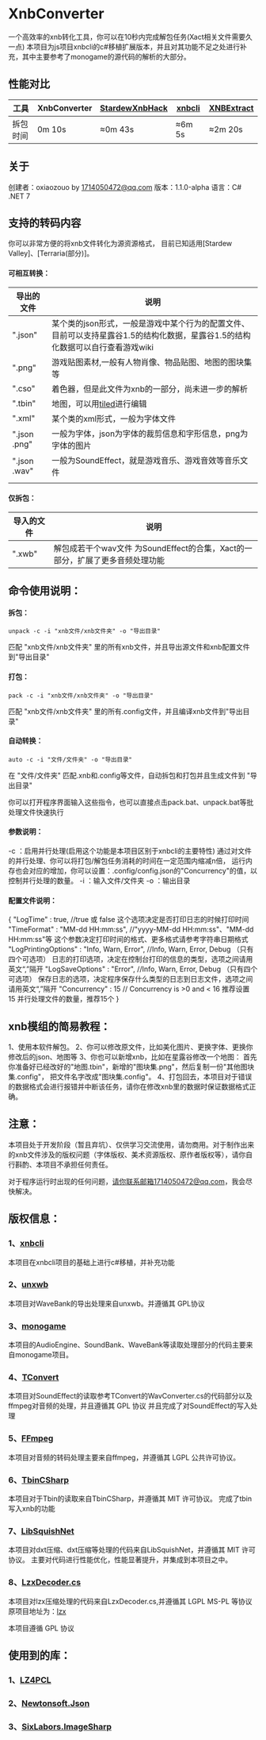 # XnbConverter

一个高效率的xnb转化工具，你可以在10秒内完成解包任务(Xact相关文件需要久一点)
本项目为js项目xnbcli的c#移植扩展版本，并且对其功能不足之处进行补充，其中主要参考了monogame的源代码的解析的大部分。

## 性能对比

| 工具     | XnbConverter | [StardewXnbHack](https://github.com/Pathoschild/StardewXnbHack) | [xnbcli](https://github.com/LeonBlade/xnbcli/) | [XNBExtract](https://community.playstarbound.com/threads/110976) |
| -------- | ------------ | ------------------------------------------------------------ | ---------------------------------------------- | ------------------------------------------------------------ |
| 拆包时间 | 0m 10s       | ≈0m 43s                                                      | ≈6m 5s                                         | ≈2m 20s                                                      |

## 关于

创建者：oxiaozouo by [1714050472@qq.com](1714050472@qq.com)
版本：1.1.0-alpha
语言：C# .NET 7

## 支持的转码内容

你可以非常方便的将xnb文件转化为源资源格式， 目前已知适用[Stardew Valley]、[Terraria(部分)]。

#### 可相互转换：

| 导出的文件        | 说明                                                                     |
|--------------|------------------------------------------------------------------------|
| ".json"      | 某个类的json形式，一般是游戏中某个行为的配置文件、目前可以支持星露谷1.5的结构化数据，星露谷1.5的结构化数据可以自行查看游戏wiki |
| ".png"       | 游戏贴图素材,一般有人物肖像、物品贴图、地图的图块集等                                            |
| ".cso"       | 着色器，但是此文件为xnb的一部分，尚未进一步的解析                                             |
| ".tbin"      | 地图，可以用[tiled](https://www.mapeditor.org/)进行编辑                          |
| ".xml"       | 某个类的xml形式，一般为字体文件                                                      |
| ".json .png" | 一般为字体，json为字体的裁剪信息和字形信息，png为字体的图片                                      |
| ".json .wav" | 一般为SoundEffect，就是游戏音乐、游戏音效等音乐文件                                        |
|              |                                                                        |

#### 仅拆包：

| 导入的文件  | 说明                                                 |
|--------|----------------------------------------------------|
| ".xwb" | 解包成若干个wav文件   为SoundEffect的合集，Xact的一部分，扩展了更多音频处理功能 |

## 命令使用说明：

#### 拆包：

```
unpack -c -i "xnb文件/xnb文件夹" -o "导出目录"
```

 匹配 "xnb文件/xnb文件夹" 里的所有xnb文件，并且导出源文件和xnb配置文件到"导出目录"

#### 打包：

```
pack -c -i "xnb文件/xnb文件夹" -o "导出目录"
```

 匹配 "xnb文件/xnb文件夹" 里的所有.config文件，并且编译xnb文件到"导出目录"

#### 自动转换：

```
auto -c -i "文件/文件夹" -o "导出目录"
```

 在 "文件/文件夹" 匹配.xnb和.config等文件，自动拆包和打包并且生成文件到 "导出目录"

你可以打开程序界面输入这些指令，也可以直接点击pack.bat、unpack.bat等批处理文件快速执行

#### 参数说明：

-c ：启用并行处理(启用这个功能是本项目区别于xnbcli的主要特性)
通过对文件的并行处理、你可以将打包/解包任务消耗的时间在一定范围内缩减n倍，
运行内存也会对应的增加，你可以设置：.config/config.json的"Concurrency"的值，以控制并行处理的数量。
-i ：输入文件/文件夹
-o ：输出目录

#### 配置文件说明：

{
"LogTime" : true, //true 或 false 这个选项决定是否打印日志的时候打印时间
"TimeFormat" : "MM-dd HH:mm:ss", //"yyyy-MM-dd HH:mm:ss"、"MM-dd HH:mm:ss"等 这个参数决定打印时间的格式、更多格式请参考字符串日期格式
"LogPrintingOptions" : "Info, Warn, Error", //Info, Warn, Error, Debug （只有四个可选项）
日志的打印选项，决定在控制台打印的信息的类型，选项之间请用英文“,”隔开
"LogSaveOptions" : "Error", //Info, Warn, Error, Debug （只有四个可选项） 保存日志的选项，决定程序保存什么类型的日志到日志文件，选项之间请用英文“,”隔开
"Concurrency" : 15 // Concurrency is   >0 and < 16 推荐设置 15 并行处理文件的数量，推荐15个
}

## xnb模组的简易教程：

1、使用本软件解包。
2、你可以修改原文件，比如美化图片、更换字体、更换你修改后的json、地图等
3、你也可以新增xnb，比如在星露谷修改一个地图：
首先你准备好已经改好的"地图.tbin"，新增的"图块集.png"，然后复制一份"其他图块集.config"，
把文件名字改成"图块集.config"。
4、打包回去，本项目对于错误的数据格式会进行报错并中断该任务，请你在修改xnb里的数据时保证数据格式正确。

## 注意：

本项目处于开发阶段（暂且弃坑）、仅供学习交流使用，请勿商用。对于制作出来的xnb文件涉及的版权问题（字体版权、美术资源版权、原作者版权等），请你自行斟酌、本项目不承担任何责任。

对于程序运行时出现的任何问题，请你联系邮箱1714050472@qq.com，我会尽快解决。

## 版权信息：

### 1、[xnbcli](https://github.com/LeonBlade/xnbcli)

本项目在xnbcli项目的基础上进行c#移植，并补充功能

### 2、[unxwb](https://github.com/mariodon/unxwb)

本项目对WaveBank的导出处理来自unxwb。并遵循其 GPL协议

### 3、[monogame](https://github.com/MonoGame/MonoGame)

本项目的AudioEngine、SoundBank、WaveBank等读取处理部分的代码主要来自monogame项目。

### 4、[TConvert](https://github.com/trigger-segfault/TConvert)

本项目对SoundEffect的读取参考TConvert的WavConverter.cs的代码部分以及ffmpeg对音频的处理，并且遵循其 GPL 协议
并且完成了对SoundEffect的写入处理

### 5、[FFmpeg](http://ffmpeg.org)

本项目对音频的转码处理主要来自ffmpeg，并遵循其 LGPL 公共许可协议。

### 6、[TbinCSharp](https://github.com/spacechase0/TbinCSharp)

本项目对于Tbin的读取来自TbinCSharp，并遵循其 MIT 许可协议。
完成了tbin写入xnb的功能

### 7、[LibSquishNet](https://github.com/MaxxWyndham/LibSquishNet)

本项目对dxt压缩、dxt压缩等处理的代码来自LibSquishNet，并遵循其 MIT 许可协议。
主要对代码进行性能优化，性能显著提升，并集成到本项目之中。

### 8、[LzxDecoder.cs](https://github.com/MonoGame/MonoGame/blob/master/MonoGame.Framework/Content/LzxDecoder.cs)

本项目对lzx压缩处理的代码来自LzxDecoder.cs,并遵循其 LGPL MS-PL 等协议
原项目地址为：[lzx](https://www.cabextract.org.uk/libmspack/)

本项目遵循 GPL 协议

## 使用到的库：

### 1、[LZ4PCL](https://github.com/zenith-nz/LZ4PCL)

### 2、[Newtonsoft.Json](https://www.newtonsoft.com/json)

### 3、[SixLabors.ImageSharp](https://github.com/SixLabors/ImageSharp)
